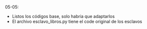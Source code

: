 05-05:
- Listos los códigos base, solo habria que adaptarlos
- El archivo esclavo_libros.py tiene el code original de los esclavos
   